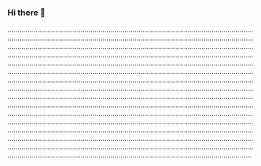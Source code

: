 ### Hi there 👋

...............................................................................................................................................................................................................................................................................................................................................................................................................................................................................................................................................................................................................................................................................................................................................................................................................................................................................................................................................................................................................................................................................................................................................................................................................................................................................................................................................................................................................................................................................................................................................................................................................................................................................................................................................................................................................................................................................................................................................................................................................................................................